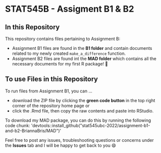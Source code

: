 # STAT545B - Assigment B1 & B2 

## In this Repository

This repository contains files pertaining to Assignment B:
* Assignment B1 files are found in the **B1 folder** and contain documents related to my newly created `make_a_difference` function.
* Assignment B2 files are found int the **MAD folder** which contains all the necessary documents for my first R package! :tada:

## To use Files in this Repository

To run files from Assignment B1, you can ...
* download the ZIP file by clicking the **green code button** in the top right corner of the repository home page or
* click the .Rmd file, then copy the raw contents and paste into RStudio.

To download my MAD package, you can do this by running the following code chunk:
'devtools::install_github("stat545ubc-2022/assignment-b1-and-b2-BriannaBris/MAD")'

Feel free to post any issues, troubleshooting questions or concerns under the **Issues** tab and I will be happy to get back to you :smile:
